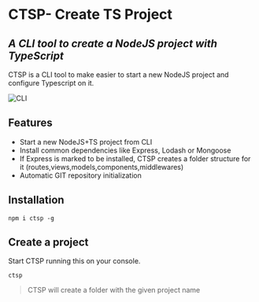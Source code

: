 # CTSP- Create TS Project

## _A CLI tool to create a NodeJS project with TypeScript_

CTSP is a CLI tool to make easier to start a new NodeJS project and configure Typescript on it.

![CLI](https://user-images.githubusercontent.com/10646025/189370777-f5107fed-ea5a-41b2-9842-0935be2292b9.png)

## Features

- Start a new NodeJS+TS project from CLI
- Install common dependencies like Express, Lodash or Mongoose
- If Express is marked to be installed, CTSP creates a folder structure for it (routes,views,models,components,middlewares)
- Automatic GIT repository initialization

## Installation

    npm i ctsp -g

## Create a project

Start CTSP running this on your console.

    ctsp

> CTSP will create a folder with the given project name
